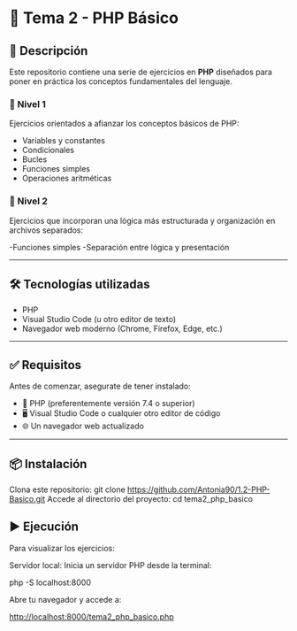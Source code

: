 # 📘 Tema 2 - PHP Básico

## 📌 Descripción

Este repositorio contiene una serie de ejercicios en **PHP** diseñados para poner en práctica los conceptos fundamentales del lenguaje.

### 🔹 Nivel 1

Ejercicios orientados a afianzar los conceptos básicos de PHP:

- Variables y constantes
- Condicionales
- Bucles
- Funciones simples
- Operaciones aritméticas

### 🔹 Nivel 2

Ejercicios que incorporan una lógica más estructurada y organización en archivos separados:

-Funciones simples
-Separación entre lógica y presentación

---

## 🛠️ Tecnologías utilizadas

- PHP  
- Visual Studio Code (u otro editor de texto)  
- Navegador web moderno (Chrome, Firefox, Edge, etc.)

---

## ✅ Requisitos

Antes de comenzar, asegurate de tener instalado:

- 🐘 PHP (preferentemente versión 7.4 o superior)  
- 🖥️ Visual Studio Code o cualquier otro editor de código  
- 🌐 Un navegador web actualizado

---

## 📦 Instalación

Clona este repositorio:
git clone <https://github.com/Antonia90/1.2-PHP-Basico.git>
Accede al directorio del proyecto:
cd tema2_php_basico

## ▶️ Ejecución

Para visualizar los ejercicios:

Servidor local:
Inicia un servidor PHP desde la terminal:

php -S localhost:8000

Abre tu navegador y accede a:

<http://localhost:8000/tema2_php_basico.php>
